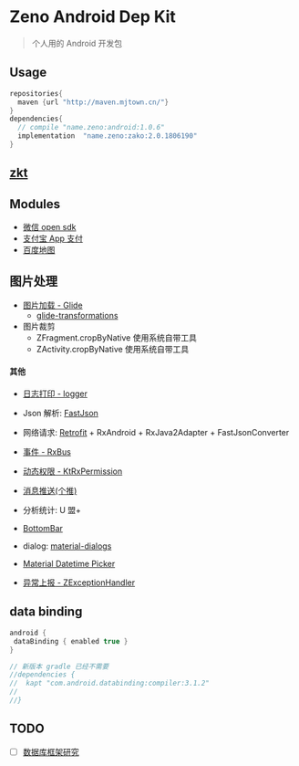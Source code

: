 # Zeno Android Dep Kit
> 个人用的 Android 开发包


## Usage

```groovy
repositories{
  maven {url "http://maven.mjtown.cn/"}
}
dependencies{
  // compile "name.zeno:android:1.0.6"
  implementation  "name.zeno:zako:2.0.1806190"
}
```

## [zkt](./docs/zkt.md)

##  Modules

- [微信 open sdk](./docs/wxsdk.md)
- [支付宝 App 支付](./docs/alipay.md)
- [百度地图](./docs/baidumap.md)


## 图片处理
- [图片加载 - Glide](./docs/glide.md)
    - [glide-transformations](https://github.com/wasabeef/glide-transformations)
- 图片裁剪
    - ZFragment.cropByNative 使用系统自带工具
    - ZActivity.cropByNative 使用系统自带工具

#### 其他

- [日志打印 - logger](https://github.com/orhanobut/logger)

- Json 解析: [FastJson](https://github.com/alibaba/fastjson)
- 网络请求: [Retrofit](http://square.github.io/retrofit/) + RxAndroid + RxJava2Adapter + FastJsonConverter
- [事件 - RxBus](https://github.com/AndroidKnife/RxBus/tree/2.x)
- [动态权限 - KtRxPermission](https://github.com/zenochan/KtRxPermission)
- [消息推送(个推)](./docs/getui.md)

- 分析统计: U 盟+

- [BottomBar](https://github.com/roughike/BottomBar)
- dialog: [material-dialogs](https://github.com/afollestad/material-dialogs)
- [Material Datetime Picker](https://github.com/wdullaer/MaterialDateTimePicker)
- [异常上报 - ZExceptionHandler](library/src/main/java/name/zeno/android/app/ZExceptionHandler.kt)

## data binding

```groovy
android {
 dataBinding { enabled true }
}

// 新版本 gradle 已经不需要
//dependencies {
//  kapt "com.android.databinding:compiler:3.1.2"
//
//}


```


## TODO
- [ ] [数据库框架研究](https://www.zhihu.com/question/46449188?sort=created)
